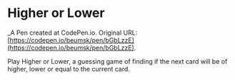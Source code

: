 # Higher or Lower
 _A Pen created at CodePen.io. Original URL: [https://codepen.io/beumsk/pen/bGbLzzE](https://codepen.io/beumsk/pen/bGbLzzE).

 Play Higher or Lower, a guessing game of finding if the next card will be of higher, lower or equal to the current card. 